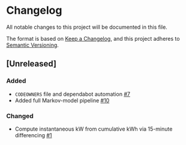 # Changelog
All notable changes to this project will be documented in this file.

The format is based on [Keep a Changelog](https://keepachangelog.com/en/1.0.0/),
and this project adheres to [Semantic Versioning](https://semver.org/spec/v2.0.0.html).

## [Unreleased]

### Added
- `CODEOWNERS` file and dependabot automation [#7](https://github.com/ie3-institute/simonaMarkovLoad/issues/7)
- Added full Markov-model pipeline [#10](https://github.com/ie3-institute/simonaMarkovLoad/issues/10)

### Changed
- Compute instantaneous kW from cumulative kWh via 15-minute differencing [#1](https://github.com/ie3-institute/simonaMarkovLoad/issues/1)

